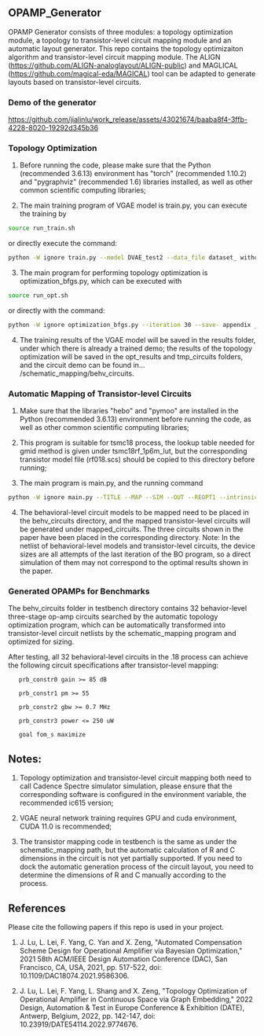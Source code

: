 ## OPAMP_Generator

OPAMP Generator consists of three modules: a topology optimization module, a topology to transistor-level circuit mapping module and an automatic layout generator. 
This repo contains the topology optimizaiton algorithm and transistor-level circuit mapping module. The ALIGN (https://github.com/ALIGN-analoglayout/ALIGN-public) and MAGLICAL (https://github.com/magical-eda/MAGICAL) tool can be adapted to generate layouts based on transistor-level circuits. 

### Demo of the generator

https://github.com/jialinlu/work_release/assets/43021674/baaba8f4-3ffb-4228-8020-19292d345b36

### Topology Optimization

1. Before running the code, please make sure that the Python (recommended 3.6.13) environment has "torch" (recommended 1.10.2) and "pygraphviz" (recommended 1.6) libraries installed, as well as other common scientific computing libraries;

2. The main training program of VGAE model is train.py, you can execute the training by
```bash
source run_train.sh
```
or directly execute the command: 
```bash
python -W ignore train.py --model DVAE_test2 --data_file dataset_ withoutY_1w --batch_size 16 --save-appendix _1w --lr 1e-5 --gpu 1
```

3. The main program for performing topology optimization is optimization_bfgs.py, which can be executed with
```bash
source run_opt.sh
```
or directly with the command: 
```bash
python -W ignore optimization_bfgs.py --iteration 30 --save- appendix _Bfgs_exp1_bound15 --nz 10 --which_gp sklearn --load_model_path _nz10_1w_demo --load_model_name 400 --emb_bound 15 --bfgs_time 200 -- samping_ratio 0.0001 --gpu 3
```

4. The training results of the VGAE model will be saved in the results folder, under which there is already a trained demo; the results of the topology optimization will be saved in the opt_results and tmp_circuits folders, and the circuit demo can be found in... /schematic_mapping/behv_circuits.

### Automatic Mapping of Transistor-level Circuits

1. Make sure that the libraries "hebo" and "pymoo" are installed in the Python (recommended 3.6.13) environment before running the code, as well as other common scientific computing libraries;

2. This program is suitable for tsmc18 process, the lookup table needed for gmid method is given under tsmc18rf_1p6m_lut, but the corresponding transistor model file (rf018.scs) should be copied to this directory before running;

3. The main program is main.py, and the running command
```bash
python -W ignore main.py --TITLE --MAP --SIM --OUT --REOPT1 --intrinsic_gain_times 1
```

4. The behavioral-level circuit models to be mapped need to be placed in the behv_circuits directory, and the mapped transistor-level circuits will be generated under mapped_circuits. The three circuits shown in the paper have been placed in the corresponding directory.
Note: In the netlist of behavioral-level models and transistor-level circuits, the device sizes are all attempts of the last iteration of the BO program, so a direct simulation of them may not correspond to the optimal results shown in the paper.

### Generated OPAMPs for Benchmarks

The behv_circuits folder in testbench directory contains 32 behavior-level three-stage op-amp circuits searched by the automatic topology optimization program, which can be automatically transformed into transistor-level circuit netlists by the schematic_mapping program and optimized for sizing.

After testing, all 32 behavioral-level circuits in the .18 process can achieve the following circuit specifications after transistor-level mapping:

       prb_constr0 gain >= 85 dB    

       prb_constr1 pm >= 55        

       prb_constr2 gbw >= 0.7 MHz   

       prb_constr3 power <= 250 uW    

       goal fom_s maximize     

## Notes:

1. Topology optimization and transistor-level circuit mapping both need to call Cadence Spectre simulator simulation, please ensure that the corresponding software is configured in the environment variable, the recommended ic615 version;

2. VGAE neural network training requires GPU and cuda environment, CUDA 11.0 is recommended;

3. The transistor mapping code in testbench is the same as under the schematic_mapping path, but the automatic calculation of R and C dimensions in the circuit is not yet partially supported. If you need to dock the automatic generation process of the circuit layout, you need to determine the dimensions of R and C manually according to the process.

## References
Please cite the following papers if this repo is used in your project. 

1. J. Lu, L. Lei, F. Yang, C. Yan and X. Zeng, "Automated Compensation Scheme Design for Operational Amplifier via Bayesian Optimization," 2021 58th ACM/IEEE Design Automation Conference (DAC), San Francisco, CA, USA, 2021, pp. 517-522, doi: 10.1109/DAC18074.2021.9586306.

2. J. Lu, L. Lei, F. Yang, L. Shang and X. Zeng, "Topology Optimization of Operational Amplifier in Continuous Space via Graph Embedding," 2022 Design, Automation & Test in Europe Conference & Exhibition (DATE), Antwerp, Belgium, 2022, pp. 142-147, doi: 10.23919/DATE54114.2022.9774676.
